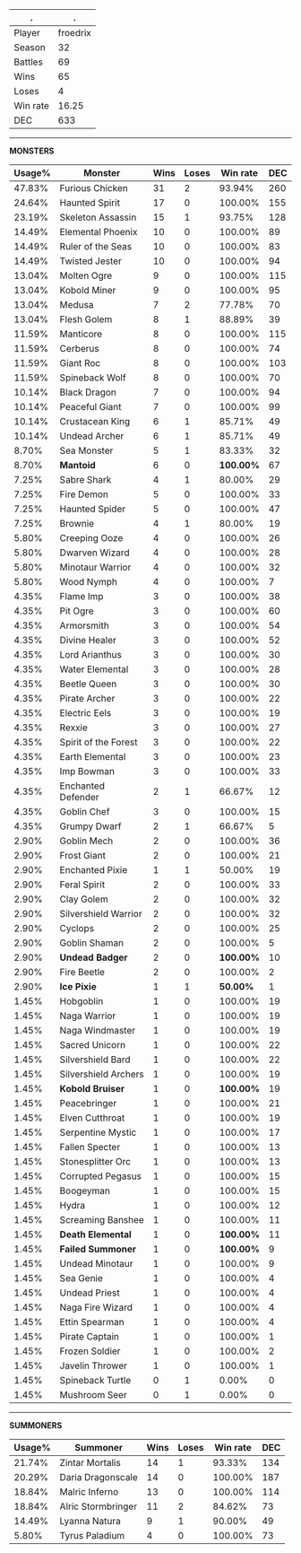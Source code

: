 .|.
|-|-
Player|froedrix
Season|32
Battles|69
Wins|65
Loses|4
Win rate|16.25
DEC|633

---
**MONSTERS**

Usage%|Monster|Wins|Loses|Win rate|DEC|
-|-|-|-|-|-|
47.83%|Furious Chicken|31|2|93.94%|260|
24.64%|Haunted Spirit|17|0|100.00%|155|
23.19%|Skeleton Assassin|15|1|93.75%|128|
14.49%|Elemental Phoenix|10|0|100.00%|89|
14.49%|Ruler of the Seas|10|0|100.00%|83|
14.49%|Twisted Jester|10|0|100.00%|94|
13.04%|Molten Ogre|9|0|100.00%|115|
13.04%|Kobold Miner|9|0|100.00%|95|
13.04%|Medusa|7|2|77.78%|70|
13.04%|Flesh Golem|8|1|88.89%|39|
11.59%|Manticore|8|0|100.00%|115|
11.59%|Cerberus|8|0|100.00%|74|
11.59%|Giant Roc|8|0|100.00%|103|
11.59%|Spineback Wolf|8|0|100.00%|70|
10.14%|Black Dragon|7|0|100.00%|94|
10.14%|Peaceful Giant|7|0|100.00%|99|
10.14%|Crustacean King|6|1|85.71%|49|
10.14%|Undead Archer|6|1|85.71%|49|
8.70%|Sea Monster|5|1|83.33%|32|
8.70%|**Mantoid**|6|0|**100.00%**|67|
7.25%|Sabre Shark|4|1|80.00%|29|
7.25%|Fire Demon|5|0|100.00%|33|
7.25%|Haunted Spider|5|0|100.00%|47|
7.25%|Brownie|4|1|80.00%|19|
5.80%|Creeping Ooze|4|0|100.00%|26|
5.80%|Dwarven Wizard|4|0|100.00%|28|
5.80%|Minotaur Warrior|4|0|100.00%|32|
5.80%|Wood Nymph|4|0|100.00%|7|
4.35%|Flame Imp|3|0|100.00%|38|
4.35%|Pit Ogre|3|0|100.00%|60|
4.35%|Armorsmith|3|0|100.00%|54|
4.35%|Divine Healer|3|0|100.00%|52|
4.35%|Lord Arianthus|3|0|100.00%|30|
4.35%|Water Elemental|3|0|100.00%|28|
4.35%|Beetle Queen|3|0|100.00%|30|
4.35%|Pirate Archer|3|0|100.00%|22|
4.35%|Electric Eels|3|0|100.00%|19|
4.35%|Rexxie|3|0|100.00%|27|
4.35%|Spirit of the Forest|3|0|100.00%|22|
4.35%|Earth Elemental|3|0|100.00%|23|
4.35%|Imp Bowman|3|0|100.00%|33|
4.35%|Enchanted Defender|2|1|66.67%|12|
4.35%|Goblin Chef|3|0|100.00%|15|
4.35%|Grumpy Dwarf|2|1|66.67%|5|
2.90%|Goblin Mech|2|0|100.00%|36|
2.90%|Frost Giant|2|0|100.00%|21|
2.90%|Enchanted Pixie|1|1|50.00%|19|
2.90%|Feral Spirit|2|0|100.00%|33|
2.90%|Clay Golem|2|0|100.00%|32|
2.90%|Silvershield Warrior|2|0|100.00%|32|
2.90%|Cyclops|2|0|100.00%|25|
2.90%|Goblin Shaman|2|0|100.00%|5|
2.90%|**Undead Badger**|2|0|**100.00%**|10|
2.90%|Fire Beetle|2|0|100.00%|2|
2.90%|**Ice Pixie**|1|1|**50.00%**|1|
1.45%|Hobgoblin|1|0|100.00%|19|
1.45%|Naga Warrior|1|0|100.00%|19|
1.45%|Naga Windmaster|1|0|100.00%|19|
1.45%|Sacred Unicorn|1|0|100.00%|22|
1.45%|Silvershield Bard|1|0|100.00%|22|
1.45%|Silvershield Archers|1|0|100.00%|19|
1.45%|**Kobold Bruiser**|1|0|**100.00%**|19|
1.45%|Peacebringer|1|0|100.00%|21|
1.45%|Elven Cutthroat|1|0|100.00%|19|
1.45%|Serpentine Mystic|1|0|100.00%|17|
1.45%|Fallen Specter|1|0|100.00%|13|
1.45%|Stonesplitter Orc|1|0|100.00%|13|
1.45%|Corrupted Pegasus|1|0|100.00%|15|
1.45%|Boogeyman|1|0|100.00%|15|
1.45%|Hydra|1|0|100.00%|12|
1.45%|Screaming Banshee|1|0|100.00%|11|
1.45%|**Death Elemental**|1|0|**100.00%**|11|
1.45%|**Failed Summoner**|1|0|**100.00%**|9|
1.45%|Undead Minotaur|1|0|100.00%|9|
1.45%|Sea Genie|1|0|100.00%|4|
1.45%|Undead Priest|1|0|100.00%|4|
1.45%|Naga Fire Wizard|1|0|100.00%|4|
1.45%|Ettin Spearman|1|0|100.00%|4|
1.45%|Pirate Captain|1|0|100.00%|1|
1.45%|Frozen Soldier|1|0|100.00%|2|
1.45%|Javelin Thrower|1|0|100.00%|1|
1.45%|Spineback Turtle|0|1|0.00%|0|
1.45%|Mushroom Seer|0|1|0.00%|0|

---
**SUMMONERS**

Usage%|Summoner|Wins|Loses|Win rate|DEC|
-|-|-|-|-|-|
21.74%|Zintar Mortalis|14|1|93.33%|134|
20.29%|Daria Dragonscale|14|0|100.00%|187|
18.84%|Malric Inferno|13|0|100.00%|114|
18.84%|Alric Stormbringer|11|2|84.62%|73|
14.49%|Lyanna Natura|9|1|90.00%|49|
5.80%|Tyrus Paladium|4|0|100.00%|73|
